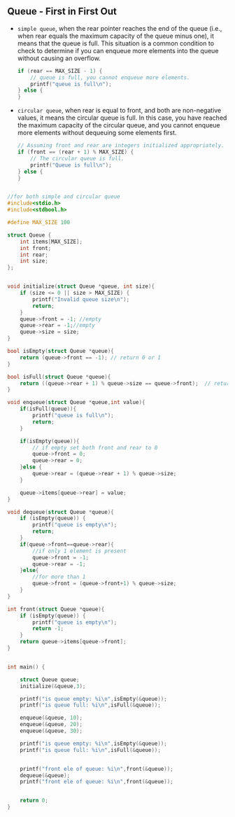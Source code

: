## Queue - First in First Out
- ```simple queue```, when the rear pointer reaches the end of the queue (i.e., when rear equals the maximum capacity of the queue minus one), it means that the queue is full. This situation is a common condition to check to determine if you can enqueue more elements into the queue without causing an overflow.
    ```c
    if (rear == MAX_SIZE - 1) {
        // queue is full, you cannot enqueue more elements.
        printf("queue is full\n");
    } else {
    }
    ```
- ```circular queue```, when rear is equal to front, and both are non-negative values, it means the circular queue is full. In this case, you have reached the maximum capacity of the circular queue, and you cannot enqueue more elements without dequeuing some elements first.
    ```c
    // Assuming front and rear are integers initialized appropriately.
   if (front == (rear + 1) % MAX_SIZE) {
        // The circular queue is full.
        printf("Queue is full\n");
    } else {
    }
    ```

```c

//for both simple and circular queue
#include<stdio.h>
#include<stdbool.h>

#define MAX_SIZE 100

struct Queue {
    int items[MAX_SIZE];
    int front;
    int rear;
    int size;
};


void initialize(struct Queue *queue, int size){
    if (size <= 0 || size > MAX_SIZE) {
        printf("Invalid queue size\n");
        return;
    }
    queue->front = -1; //empty
    queue->rear = -1;//empty
    queue->size = size;
}

bool isEmpty(struct Queue *queue){
    return (queue->front == -1); // return 0 or 1
}

bool isFull(struct Queue *queue){
    return ((queue->rear + 1) % queue->size == queue->front);  // return 0 or 1
}

void enqueue(struct Queue *queue,int value){
    if(isFull(queue)){
        printf("queue is full\n");
        return;
    }

    if(isEmpty(queue)){
        // if empty set both front and rear to 0
        queue->front = 0;
        queue->rear = 0;
    }else {
        queue->rear = (queue->rear + 1) % queue->size;
    }

    queue->items[queue->rear] = value;
}

void dequeue(struct Queue *queue){
    if (isEmpty(queue)) {
        printf("queue is empty\n");
        return;
    }
    if(queue->front==queue->rear){
        //if only 1 element is present
        queue->front = -1;
        queue->rear = -1;
    }else{
        //for more than 1
        queue->front = (queue->front+1) % queue->size;
    }
}

int front(struct Queue *queue){
    if (isEmpty(queue)) {
        printf("queue is empty\n");
        return -1;
    }
    return queue->items[queue->front];
}


int main() {

    struct Queue queue;
    initialize(&queue,3);

    printf("is queue empty: %i\n",isEmpty(&queue));
    printf("is queue full: %i\n",isFull(&queue));

    enqueue(&queue, 10);
    enqueue(&queue, 20);
    enqueue(&queue, 30);

    printf("is queue empty: %i\n",isEmpty(&queue));
    printf("is queue full: %i\n",isFull(&queue));


    printf("front ele of queue: %i\n",front(&queue));
    dequeue(&queue);
    printf("front ele of queue: %i\n",front(&queue));


    return 0;
}
```